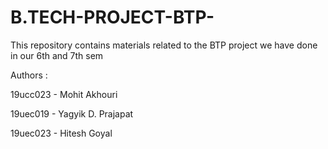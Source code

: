 # B.TECH-PROJECT-BTP-
This repository contains materials related to the BTP project we have done in our 6th and 7th sem

Authors :

19ucc023 - Mohit Akhouri  

19uec019 - Yagyik D. Prajapat  

19uec023 - Hitesh Goyal  

